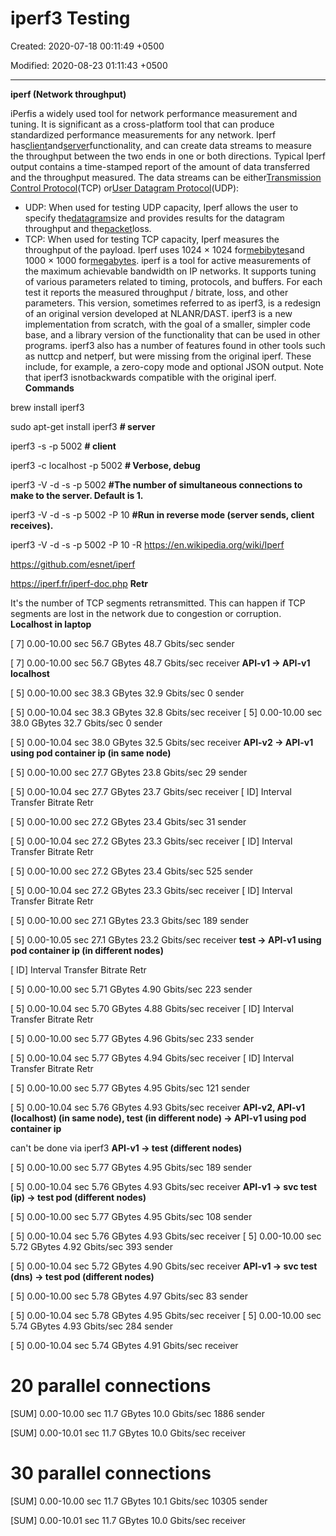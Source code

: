 # iperf3 Testing

Created: 2020-07-18 00:11:49 +0500

Modified: 2020-08-23 01:11:43 +0500

---

**iperf (Network throughput)**

iPerfis a widely used tool for network performance measurement and tuning. It is significant as a cross-platform tool that can produce standardized performance measurements for any network. Iperf has[client](https://en.wikipedia.org/wiki/Client_(computing))and[server](https://en.wikipedia.org/wiki/Server_(computing))functionality, and can create data streams to measure the throughput between the two ends in one or both directions. Typical Iperf output contains a time-stamped report of the amount of data transferred and the throughput measured.
The data streams can be either[Transmission Control Protocol](https://en.wikipedia.org/wiki/Transmission_Control_Protocol)(TCP) or[User Datagram Protocol](https://en.wikipedia.org/wiki/User_Datagram_Protocol)(UDP):
-   UDP: When used for testing UDP capacity, Iperf allows the user to specify the[datagram](https://en.wikipedia.org/wiki/Datagram#Packets_vs._datagrams)size and provides results for the datagram throughput and the[packet](https://en.wikipedia.org/wiki/Packet_(information_technology))loss.
-   TCP: When used for testing TCP capacity, Iperf measures the throughput of the payload. Iperf uses 1024 × 1024 for[mebibytes](https://en.wikipedia.org/wiki/Mebibyte)and 1000 × 1000 for[megabytes](https://en.wikipedia.org/wiki/Megabyte).
iperf is a tool for active measurements of the maximum achievable bandwidth on IP networks. It supports tuning of various parameters related to timing, protocols, and buffers. For each test it reports the measured throughput / bitrate, loss, and other parameters.
This version, sometimes referred to as iperf3, is a redesign of an original version developed at NLANR/DAST. iperf3 is a new implementation from scratch, with the goal of a smaller, simpler code base, and a library version of the functionality that can be used in other programs. iperf3 also has a number of features found in other tools such as nuttcp and netperf, but were missing from the original iperf. These include, for example, a zero-copy mode and optional JSON output. Note that iperf3 isnotbackwards compatible with the original iperf.
**Commands**

brew install iperf3

sudo apt-get install iperf3
**# server**

iperf3 -s -p 5002
**# client**

iperf3 -c localhost -p 5002
**# Verbose, debug**

iperf3 -V -d -s -p 5002
**#The number of simultaneous connections to make to the server. Default is 1.**

iperf3 -V -d -s -p 5002 -P 10
**#Run in reverse mode (server sends, client receives).**

iperf3 -V -d -s -p 5002 -P 10 -R
<https://en.wikipedia.org/wiki/Iperf>

<https://github.com/esnet/iperf>

<https://iperf.fr/iperf-doc.php>
**Retr**

It's the number of TCP segments retransmitted. This can happen if TCP segments are lost in the network due to congestion or corruption.
**Localhost in laptop**

[ 7] 0.00-10.00 sec 56.7 GBytes 48.7 Gbits/sec sender

[ 7] 0.00-10.00 sec 56.7 GBytes 48.7 Gbits/sec receiver
**API-v1 -> API-v1 localhost**

[ 5] 0.00-10.00 sec 38.3 GBytes 32.9 Gbits/sec 0 sender

[ 5] 0.00-10.04 sec 38.3 GBytes 32.8 Gbits/sec receiver
[ 5] 0.00-10.00 sec 38.0 GBytes 32.7 Gbits/sec 0 sender

[ 5] 0.00-10.04 sec 38.0 GBytes 32.5 Gbits/sec receiver
**API-v2 -> API-v1 using pod container ip (in same node)**

[ 5] 0.00-10.00 sec 27.7 GBytes 23.8 Gbits/sec 29 sender

[ 5] 0.00-10.04 sec 27.7 GBytes 23.7 Gbits/sec receiver
[ ID] Interval Transfer Bitrate Retr

[ 5] 0.00-10.00 sec 27.2 GBytes 23.4 Gbits/sec 31 sender

[ 5] 0.00-10.04 sec 27.2 GBytes 23.3 Gbits/sec receiver
[ ID] Interval Transfer Bitrate Retr

[ 5] 0.00-10.00 sec 27.2 GBytes 23.4 Gbits/sec 525 sender

[ 5] 0.00-10.04 sec 27.2 GBytes 23.3 Gbits/sec receiver
[ ID] Interval Transfer Bitrate Retr

[ 5] 0.00-10.00 sec 27.1 GBytes 23.3 Gbits/sec 189 sender

[ 5] 0.00-10.05 sec 27.1 GBytes 23.2 Gbits/sec receiver
**test -> API-v1 using pod container ip (in different nodes)**

[ ID] Interval Transfer Bitrate Retr

[ 5] 0.00-10.00 sec 5.71 GBytes 4.90 Gbits/sec 223 sender

[ 5] 0.00-10.04 sec 5.70 GBytes 4.88 Gbits/sec receiver
[ ID] Interval Transfer Bitrate Retr

[ 5] 0.00-10.00 sec 5.77 GBytes 4.96 Gbits/sec 233 sender

[ 5] 0.00-10.04 sec 5.77 GBytes 4.94 Gbits/sec receiver
[ ID] Interval Transfer Bitrate Retr

[ 5] 0.00-10.00 sec 5.77 GBytes 4.95 Gbits/sec 121 sender

[ 5] 0.00-10.04 sec 5.76 GBytes 4.93 Gbits/sec receiver
**API-v2, API-v1 (localhost) (in same node), test (in different node) -> API-v1 using pod container ip**

can't be done via iperf3
**API-v1 -> test (different nodes)**

[ 5] 0.00-10.00 sec 5.77 GBytes 4.95 Gbits/sec 189 sender

[ 5] 0.00-10.04 sec 5.76 GBytes 4.93 Gbits/sec receiver
**API-v1 -> svc test (ip) -> test pod (different nodes)**

[ 5] 0.00-10.00 sec 5.77 GBytes 4.95 Gbits/sec 108 sender

[ 5] 0.00-10.04 sec 5.76 GBytes 4.93 Gbits/sec receiver
[ 5] 0.00-10.00 sec 5.72 GBytes 4.92 Gbits/sec 393 sender

[ 5] 0.00-10.04 sec 5.72 GBytes 4.90 Gbits/sec receiver
**API-v1 -> svc test (dns) -> test pod (different nodes)**

[ 5] 0.00-10.00 sec 5.78 GBytes 4.97 Gbits/sec 83 sender

[ 5] 0.00-10.04 sec 5.78 GBytes 4.95 Gbits/sec receiver
[ 5] 0.00-10.00 sec 5.74 GBytes 4.93 Gbits/sec 284 sender

[ 5] 0.00-10.04 sec 5.74 GBytes 4.91 Gbits/sec receiver
# 20 parallel connections

[SUM] 0.00-10.00 sec 11.7 GBytes 10.0 Gbits/sec 1886 sender

[SUM] 0.00-10.01 sec 11.7 GBytes 10.0 Gbits/sec receiver
# 30 parallel connections

[SUM] 0.00-10.00 sec 11.7 GBytes 10.1 Gbits/sec 10305 sender

[SUM] 0.00-10.01 sec 11.7 GBytes 10.0 Gbits/sec receiver